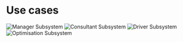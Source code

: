 # Use cases

![Manager Subsystem](Use_Case_Descriptions/images/Manager.svg)
![Consultant Subsystem](Use_Case_Descriptions/images/Consultant.svg)
![Driver Subsystem](Use_Case_Descriptions/images/Driver.svg)
![Optimisation Subsystem](Use_Case_Descriptions/images/Optimisation%20subsystem.svg)